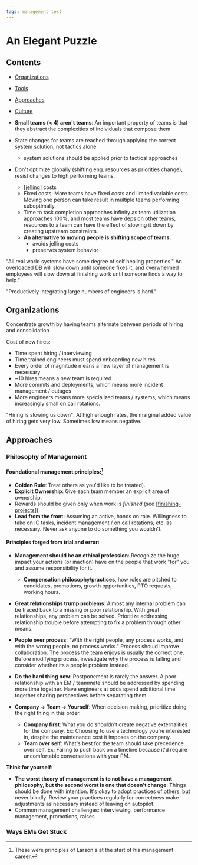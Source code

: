 ```yaml
---
tags: management text
---
```

# An Elegant Puzzle

## Contents
- [Organizations](#Organizations)
- [Tools](#tools)
- [Approaches](#approaches)
- [Culture](#culture)

- **Small teams (< 4) aren't teams**: An important property of teams is that they abstract the complexities of individuals that compose them.

- State changes for teams are reached through applying the correct system solution, not tactics alone
  - system solutions should be applied prior to tactical approaches

- Don't optimize globally (shifting eng. resources as priorities change), resist changes to high performing teams.
  - [[jelling]] costs
  - Fixed costs: More teams have fixed costs and limited variable costs. Moving one person can take result in multiple teams performing suboptimally.
  - Time to task completion approaches infinity as team utilization approaches 100%, and most teams have deps  on other teams, resources to a team can have the effect of slowing it down by creating upstream constraints.
  - **An alternative to moving people is shifting scope of teams.**
    - avoids jelling costs
    - preserves system behavior

"All real world systems have some degree of self healing properties." An overloaded DB will slow down until someone fixes it, and overwhelmed employees will slow down at finishing work until someone finds a way to help."

"Productively integrating large numbers of engineers is hard."

## Organizations

Concentrate growth by having teams alternate between periods of hiring and consolidation

Cost of new hires:
  - Time spent hiring / interviewing
  - Time trained engineers must spend onboarding new hires
  - Every order of magnitude means a new layer of management is necessary
  - ~10 hires means a new team is required
  - More commits and deployments, which means more incident management / outages
  - More engineers means more specialized teams / systems, which means increasingly small on call rotations.

"Hiring is slowing us down": At high enough rates, the marginal added value of hiring gets very low. Sometimes low means negative.

## Approaches
### Philosophy of Management
#### Foundational management principles:[^1]

- **Golden Rule**: Treat others as you'd like to be treated).
- **Explicit Ownership**: Give each team member an explicit area of ownership.
- Rewards should be given only when work is _finished_ (see
[[finishing-projects]]).
- **Lead from the front**: Assuming an active, hands on role. Willingness to take on IC tasks, incident management / on call rotations, etc. as necessary. Never ask anyone to do something you wouldn't.

#### Principles forged from trial and error:

- **Management should be an ethical profession**: Recognize the huge impact your actions (or inaction) have on the people that work "for" you and assume responsibility for it.
  - **Compensation philosophy/practices**, how roles are pitched to candidates, promotions, growth opportunities, PTO requests, working hours.

- **Great relationships trump problems**: Almost any internal problem can be traced back to a missing or poor relationship. With great relationships, any problem can be solved. Prioritize addressing relationship trouble before attempting to fix a problem through other means.

- **People over process**: "With the right people, any process works, and with the wrong people, no process works." Process should improve collaboration. The process the team enjoys is usually the correct one. Before modifying process, investigate why the process is failing and consider whether its a people problem instead.

- **Do the hard thing now**: Postponement is rarely the answer. A poor relationship with an EM / teammate should be addressed by spending more time together. Have engineers at odds spend additional time together sharing perspectives before separating them.

- **Company -> Team -> Yourself**: When decision making, prioritize doing the right thing in this order.
  - **Company first**: What you do shouldn't create negative externalities for the company. Ex: Choosing to use a technology you're interested in, despite the maintenance cost it imposes on the company.
  - **Team over self**: What's best for the team should take precedence over self. Ex: Failing to push back on a timeline because it'd require uncomfortable conversations with your PM.

**Think for yourself**:
  - **The worst theory of management is to not have a management philosophy, but the second worst is one that doesn't change**: Things should be done with intention. It's okay to adopt practices of others, but never blindly. Review your practices regularly for correctness make adjustments as necessary instead of leaving on autopilot.
  - Common management challenges: interviewing, performance management, promotions, raises

### Ways EMs Get Stuck

[^1]: These were principles of Larson's at the start of his management career.

[//begin]: # "Autogenerated link references for markdown compatibility"
[jelling]: ../glossary/jelling "Jell"
[finishing-projects]: ../finishing-projects "Finishing Projects"
[//end]: # "Autogenerated link references"
